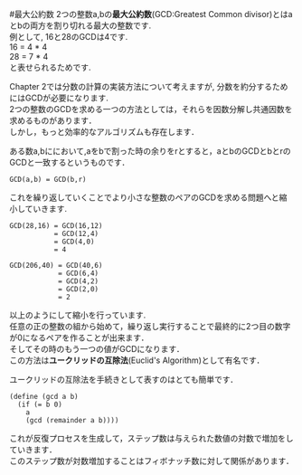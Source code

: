 #最大公約数
2つの整数a,bの**最大公約数**(GCD:Greatest Common divisor)とはaとbの両方を割り切れる最大の整数です.  
例として, 16と28のGCDは4です.  
16 = 4 * 4  
28 = 7 * 4  
と表せられるためです.

Chapter 2では分数の計算の実装方法について考えますが, 分数を約分するためにはGCDが必要になります.  
2つの整数のGCDを求める一つの方法としては，それらを因数分解し共通因数を求めるものがあります．  
しかし，もっと効率的なアルゴリズムも存在します．

ある数a,bににおいて,aをbで割った時の余りをrとすると，aとbのGCDとbとrのGCDと一致するというものです．
```
GCD(a,b) = GCD(b,r)
```
これを繰り返していくことでより小さな整数のペアのGCDを求める問題へと縮小していきます.
```
GCD(28,16) = GCD(16,12)
           = GCD(12,4)
           = GCD(4,0)
           = 4
```

```
GCD(206,40) = GCD(40,6)
            = GCD(6,4)
            = GCD(4,2)
            = GCD(2,0)
            = 2

```
以上のようにして縮小を行っています.  
任意の正の整数の組から始めて，繰り返し実行することで最終的に2つ目の数字が0になるペアを作ることが出来ます．  
そしてその時のもう一つの値がGCDになります．  
この方法は**ユークリッドの互除法**(Euclid's Algorithm)として有名です．

ユークリッドの互除法を手続きとして表すのはとても簡単です．
```
(define (gcd a b)
  (if (= b 0) 
    a
    (gcd (remainder a b))))
```
これが反復プロセスを生成して，ステップ数は与えられた数値の対数で増加をしていきます．  
このステップ数が対数増加することはフィボナッチ数に対して関係があります．

